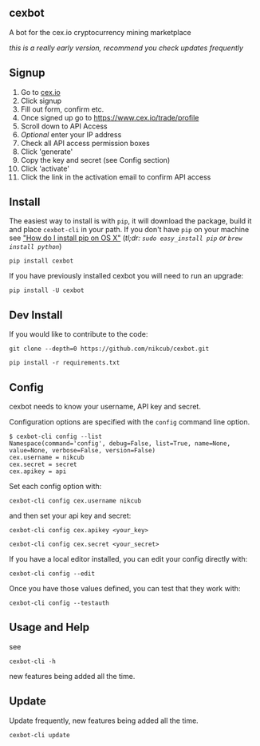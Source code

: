 ## cexbot

A bot for the cex.io cryptocurrency mining marketplace

*this is a really early version, recommend you check updates frequently*

## Signup

1. Go to [cex.io](https://cex.io/r/0/nikcub/0/)
2. Click signup
3. Fill out form, confirm etc.
4. Once signed up go to https://www.cex.io/trade/profile
5. Scroll down to API Access
6. *Optional* enter your IP address
7. Check all API access permission boxes
8. Click 'generate'
9. Copy the key and secret (see Config section)
10. Click 'activate'
11. Click the link in the activation email to confirm API access

## Install

The easiest way to install is with `pip`, it will download the package, build it and place `cexbot-cli` in your path. If you don't have `pip` on your
machine see ["How do I install pip on OS X"](http://stackoverflow.com/questions/17271319/installing-pip-on-mac-os-x) (*tl;dr: `sudo easy_install pip` or `brew install python`*)

 `pip install cexbot`

If you have previously installed cexbot you will need to run an upgrade:

 `pip install -U cexbot`

## Dev Install

If you would like to contribute to the code:

 `git clone --depth=0 https://github.com/nikcub/cexbot.git`

 `pip install -r requirements.txt`

## Config

cexbot needs to know your username, API key and secret.

Configuration options are specified with the `config` command line option.

```
$ cexbot-cli config --list
Namespace(command='config', debug=False, list=True, name=None, value=None, verbose=False, version=False)
cex.username = nikcub
cex.secret = secret
cex.apikey = api
```

Set each config option with:

 `cexbot-cli config cex.username nikcub`

and then set your api key and secret:

  `cexbot-cli config cex.apikey <your_key>`

  `cexbot-cli config cex.secret <your_secret>`

If you have a local editor installed, you can edit your config directly with:

  `cexbot-cli config --edit`

Once you have those values defined, you can test that they work with:

  `cexbot-cli config --testauth`

## Usage and Help

see

  `cexbot-cli -h`

new features being added all the time.

## Update

Update frequently, new features being added all the time.

 `cexbot-cli update`
